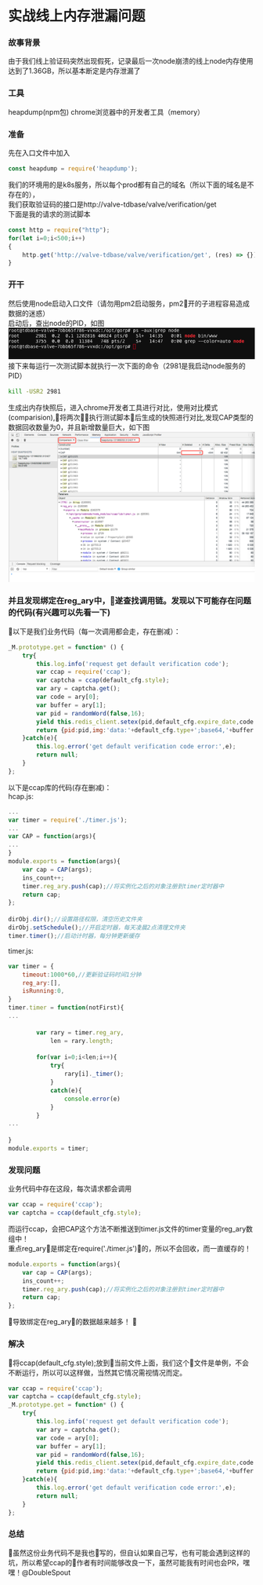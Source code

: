 # 实战线上内存泄漏问题
### 故事背景
由于我们线上验证码突然出现假死，记录最后一次node崩溃的线上node内存使用达到了1.36GB，所以基本断定是内存泄漏了

### 工具
heapdump(npm包)
chrome浏览器中的开发者工具（memory）

### 准备
先在入口文件中加入
```js
const heapdump = require('heapdump');
```
我们的环境用的是k8s服务，所以每个prod都有自己的域名（所以下面的域名是不存在的），<br />
我们获取验证码的接口是http://valve-tdbase/valve/verification/get <br />
下面是我的请求的测试脚本<br />
```js
const http = require("http");
for(let i=0;i<500;i++)
{
    http.get('http://valve-tdbase/valve/verification/get', (res) => {});
}
```

### 开干
然后使用node启动入口文件（请勿用pm2启动服务，pm2开的子进程容易造成数据的迷惑）<br />
启动后，查出node的PID，如图<br />
![pid](./pid.png) <br />
接下来每运行一次测试脚本就执行一次下面的命令（2981是我启动node服务的PID）
```sh
kill -USR2 2981
```
生成出内存快照后，进入chrome开发者工具进行对比，使用对比模式(comparision),将两次执行测试脚本后生成的快照进行对比,发现CAP类型的数据回收数量为0，并且新增数量巨大，如下图<br />
![comparision](./comparision.png) <br />

### 并且发现绑定在reg_ary中，遂查找调用链。发现以下可能存在问题的代码(有兴趣可以先看一下)

以下是我们业务代码（每一次调用都会走，存在删减）：<br />
```js
_M.prototype.get = function* () {
    try{
        this.log.info('request get default verification code');
        var ccap = require('ccap');
        var captcha = ccap(default_cfg.style);
        var ary = captcha.get();
        var code = ary[0];
        var buffer = ary[1];
        var pid = randomWord(false,16);
        yield this.redis_client.setex(pid,default_cfg.expire_date,code.toLowerCase());
        return {pid:pid,img:'data:'+default_cfg.type+';base64,'+buffer.toString('base64')}
    }catch(e){
        this.log.error('get default verification code error:',e);
        return null;
    }
};
```
以下是ccap库的代码(存在删减)：<br />
hcap.js:<br />
```js
...
var timer = require('./timer.js');
...
var CAP = function(args){
...
}
module.exports = function(args){
	var cap = CAP(args);
	ins_count++;
	timer.reg_ary.push(cap);//将实例化之后的对象注册到timer定时器中
	return cap;
};

dirObj.dir();//设置路径权限，清空历史文件夹
dirObj.setSchedule();//开启定时器，每天凌晨2点清理文件夹
timer.timer();//启动计时器，每分钟更新缓存
```
timer.js:<br />
```js
var timer = {
	timeout:1000*60,//更新验证码时间1分钟
	reg_ary:[],
	isRunning:0,
}
timer.timer = function(notFirst){
...
		
		var rary = timer.reg_ary,
			len = rary.length;

		for(var i=0;i<len;i++){
			try{
				rary[i]._timer();
			}
			catch(e){
				console.error(e)
			}
		}
...
		
}
module.exports = timer;
```


### 发现问题
业务代码中存在这段，每次请求都会调用<br />
```js
var ccap = require('ccap');
var captcha = ccap(default_cfg.style);
```
而运行ccap，会把CAP这个方法不断推送到timer.js文件的timer变量的reg_ary数组中！<br />
重点reg_ary是绑定在require('./timer.js')的，所以不会回收，而一直缓存的！<br />
```js
module.exports = function(args){
	var cap = CAP(args);
	ins_count++;
	timer.reg_ary.push(cap);//将实例化之后的对象注册到timer定时器中
	return cap;
};
```
导致绑定在reg_ary的数据越来越多！

### 解决
将ccap(default_cfg.style);放到当前文件上面，我们这个文件是单例，不会不断运行，所以可以这样做，当然其它情况需视情况而定。
```js
var ccap = require('ccap');
var captcha = ccap(default_cfg.style);
_M.prototype.get = function* () {
    try{
        this.log.info('request get default verification code');
        var ary = captcha.get();
        var code = ary[0];
        var buffer = ary[1];
        var pid = randomWord(false,16);
        yield this.redis_client.setex(pid,default_cfg.expire_date,code.toLowerCase());
        return {pid:pid,img:'data:'+default_cfg.type+';base64,'+buffer.toString('base64')}
    }catch(e){
        this.log.error('get default verification code error:',e);
        return null;
    }
};
```
### 总结
虽然这份业务代码不是我也写的，但自认如果自己写，也有可能会遇到这样的坑，所以希望ccap的作者有时间能够改良一下，虽然可能我有时间也会PR，嘿嘿！@DoubleSpout